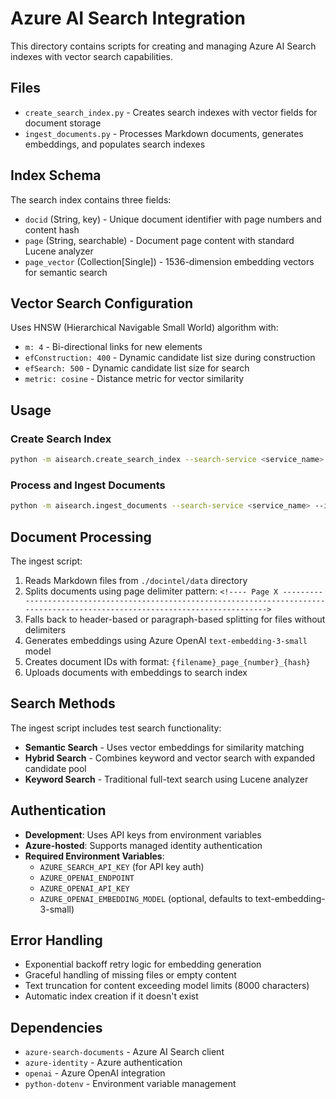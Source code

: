 # Azure AI Search Integration

This directory contains scripts for creating and managing Azure AI Search indexes with vector search capabilities.

## Files

- `create_search_index.py` - Creates search indexes with vector fields for document storage
- `ingest_documents.py` - Processes Markdown documents, generates embeddings, and populates search indexes

## Index Schema

The search index contains three fields:

- `docid` (String, key) - Unique document identifier with page numbers and content hash
- `page` (String, searchable) - Document page content with standard Lucene analyzer
- `page_vector` (Collection[Single]) - 1536-dimension embedding vectors for semantic search

## Vector Search Configuration

Uses HNSW (Hierarchical Navigable Small World) algorithm with:
- `m: 4` - Bi-directional links for new elements
- `efConstruction: 400` - Dynamic candidate list size during construction  
- `efSearch: 500` - Dynamic candidate list size for search
- `metric: cosine` - Distance metric for vector similarity

## Usage

### Create Search Index

```bash
python -m aisearch.create_search_index --search-service <service_name> --index-name <index_name>
```

### Process and Ingest Documents

```bash
python -m aisearch.ingest_documents --search-service <service_name> --index-name <index_name>
```

## Document Processing

The ingest script:

1. Reads Markdown files from `./docintel/data` directory
2. Splits documents using page delimiter pattern: `<!---- Page X ---------------------------------------------------------------------------------------------------------------------------------->` 
3. Falls back to header-based or paragraph-based splitting for files without delimiters
4. Generates embeddings using Azure OpenAI `text-embedding-3-small` model
5. Creates document IDs with format: `{filename}_page_{number}_{hash}`
6. Uploads documents with embeddings to search index

## Search Methods

The ingest script includes test search functionality:

- **Semantic Search** - Uses vector embeddings for similarity matching
- **Hybrid Search** - Combines keyword and vector search with expanded candidate pool
- **Keyword Search** - Traditional full-text search using Lucene analyzer

## Authentication

- **Development**: Uses API keys from environment variables
- **Azure-hosted**: Supports managed identity authentication
- **Required Environment Variables**:
  - `AZURE_SEARCH_API_KEY` (for API key auth)
  - `AZURE_OPENAI_ENDPOINT` 
  - `AZURE_OPENAI_API_KEY`
  - `AZURE_OPENAI_EMBEDDING_MODEL` (optional, defaults to text-embedding-3-small)

## Error Handling

- Exponential backoff retry logic for embedding generation
- Graceful handling of missing files or empty content
- Text truncation for content exceeding model limits (8000 characters)
- Automatic index creation if it doesn't exist

## Dependencies

- `azure-search-documents` - Azure AI Search client
- `azure-identity` - Azure authentication
- `openai` - Azure OpenAI integration
- `python-dotenv` - Environment variable management
